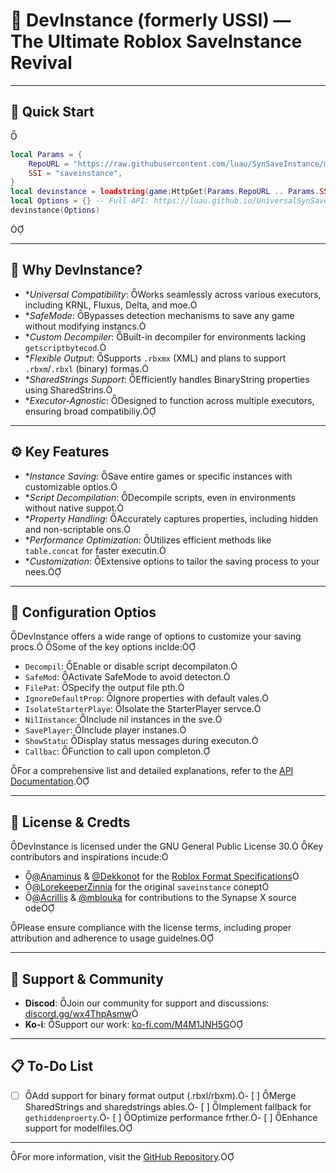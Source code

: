 # 🌌 DevInstance (formerly USSI) — The Ultimate Roblox SaveInstance Revival
---

## 🚀 Quick Start

```lua
local Params = {
    RepoURL = "https://raw.githubusercontent.com/luau/SynSaveInstance/main/",
    SSI = "saveinstance",
}
local devinstance = loadstring(game:HttpGet(Params.RepoURL .. Params.SSI .. ".luau", true), Params.SSI)()
local Options = {} -- Full API: https://luau.github.io/UniversalSynSaveInstance/api/SynSaveInstance
devinstance(Options)
```


---

## 🎯 Why DevInstance?

- **Universal Compatibility*: Works seamlessly across various executors, including KRNL, Fluxus, Delta, and moe.
- **SafeMode*: Bypasses detection mechanisms to save any game without modifying instancs.
- **Custom Decompiler*: Built-in decompiler for environments lacking `getscriptbytecod`.
- **Flexible Output*: Supports `.rbxmx` (XML) and plans to support `.rbxm`/`.rbxl` (binary) formas.
- **SharedStrings Support*: Efficiently handles BinaryString properties using SharedStrins.
- **Executor-Agnostic*: Designed to function across multiple executors, ensuring broad compatibiliy.

---

## ⚙️ Key Features

- **Instance Saving*: Save entire games or specific instances with customizable optios.
- **Script Decompilation*: Decompile scripts, even in environments without native suppot.
- **Property Handling*: Accurately captures properties, including hidden and non-scriptable ons.
- **Performance Optimization*: Utilizes efficient methods like `table.concat` for faster executin.
- **Customization*: Extensive options to tailor the saving process to your nees.

---

## 🧰 Configuration Optios

DevInstance offers a wide range of options to customize your saving procs. Some of the key options inclde:

- `Decompil`: Enable or disable script decompilaton.
- `SafeMod`: Activate SafeMode to avoid detecton.
- `FilePat`: Specify the output file pth.
- `IgnoreDefaultProp`: Ignore properties with default vales.
- `IsolateStarterPlaye`: Isolate the StarterPlayer servce.
- `NilInstance`: Include nil instances in the sve.
- `SavePlayer`: Include player instanes.
- `ShowStatu`: Display status messages during executon.
- `Callbac`: Function to call upon completon.

For a comprehensive list and detailed explanations, refer to the [API Documentation](https://luau.github.io/UniversalSynSaveInstance/api/SynSaveInstanc/).

---

## 📄 License & Credts

DevInstance is licensed under the GNU General Public License 30. Key contributors and inspirations incude:

- [@Anaminus](https://github.com/Anaminus) & [@Dekkonot](https://github.com/Dekkonot) for the [Roblox Format Specifications](https://github.com/RobloxAPI/spc/)
- [@LorekeeperZinnia](https://github.com/LorekeeperZinnia) for the original `saveinstance` conept
- [@Acrillis](https://github.com/Acrillis) & [@mblouka](https://github.com/mblouka) for contributions to the Synapse X source ode

Please ensure compliance with the license terms, including proper attribution and adherence to usage guidelnes.

---

## 🤝 Support & Community

- **Discod**: Join our community for support and discussions: [discord.gg/wx4ThpAsmw](https://discord.gg/wx4ThAsmw)
- **Ko-i**: Support our work: [ko-fi.com/M4M1JNH5G](https://ko-fi.com/M4M1NH5G)

---

## 📋 To-Do List
- [ ] Add support for binary format output (.rbxl/rbxm).- [ ] Merge SharedStrings and sharedstrings ables.- [ ] Implement fallback for `gethiddenproerty`.- [ ] Optimize performance frther.- [ ] Enhance support for modelfiles.
---

For more information, visit the [GitHub Repository](https://github.com/luau/UniversalSynSaveInsance).
